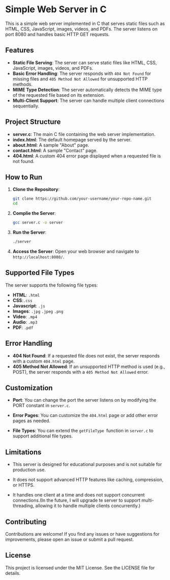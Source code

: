 # Simple Web Server in C

This is a simple web server implemented in C that serves static files such as HTML, CSS, JavaScript, images, videos, and PDFs. The server listens on port 8080 and handles basic HTTP GET requests.

## Features

- **Static File Serving**: The server can serve static files like HTML, CSS, JavaScript, images, videos, and PDFs.
- **Basic Error Handling**: The server responds with `404 Not Found` for missing files and `405 Method Not Allowed` for unsupported HTTP methods.
- **MIME Type Detection**: The server automatically detects the MIME type of the requested file based on its extension.
- **Multi-Client Support**: The server can handle multiple client connections sequentially.

## Project Structure

- **server.c**: The main C file containing the web server implementation.
- **index.html**: The default homepage served by the server.
- **about.html**: A sample "About" page.
- **contact.html**: A sample "Contact" page.
- **404.html**: A custom 404 error page displayed when a requested file is not found.

## How to Run

1. **Clone the Repository**:
   ```bash
   git clone https://github.com/your-username/your-repo-name.git
   cd 
   ```
2. **Complie the Server**:
    ```bash
    gcc server.c -o server
    ```

3. **Run the Server**:
    ```bash
    ./server
    ```

4. **Access the Server**:
    Open your web browser and navigate to `http://localhost:8080/`.

## Supported File Types

The server supports the following file types:

- **HTML**: `.html`
- **CSS**:`.css`
- **Javascript**: `.js`
- **Images**: `.jpg` `.jpeg` `.png`
- **Video**: `.mp4`
- **Audio**: `.mp3`
- **PDF**: `.pdf`

## Error Handling

- **404 Not Found**: If a requested file does not exist, the server responds with a custom `404.html` page.
- **405 Method Not Allowed**: If an unsupported HTTP method is used (e.g., POST), the server responds with a `405 Method Not Allowed` error.

## Customization

- **Port**: You can change the port the server listens on by modifying the PORT constant in `server.c`.

- **Error Pages**: You can customize the `404.html` page or add other error pages as needed.

- **File Types**: You can extend the `getFileType `function in `server.c` to support additional file types.


## Limitations

- This server is designed for educational purposes and is not suitable for production use.
- It does not support advanced HTTP features like caching, compression, or HTTPS.

- It handles one client at a time and does not support concurrent connections.(In the future, I will upgrade te server to support multi-threading, allowing it to handle multiple clients concurrently.)

## Contributing


Contributions are welcome! If you find any issues or have suggestions for improvements, please open an issue or submit a pull request.

## License

This project is licensed under the MIT License. See the LICENSE file for details.

